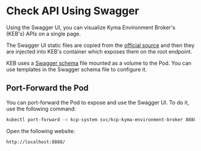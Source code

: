 # Check API Using Swagger

Using the Swagger UI, you can visualize Kyma Environment Broker's (KEB's) APIs on a single page.

The Swagger UI static files are copied from the [official source](https://github.com/swagger-api/swagger-ui/tree/master/dist) and then they are injected into KEB's container which exposes them on the root endpoint.

KEB uses a [Swagger schema](https://github.com/kyma-project/kyma-environment-broker/blob/main/resources/keb/files/swagger.yaml) file mounted as a volume to the Pod. You can use templates in the Swagger schema file to configure it.

## Port-Forward the Pod

You can port-forward the Pod to expose and use the Swagger UI. To do it, use the following command:

   ```bash
   kubectl port-forward -n kcp-system svc/kcp-kyma-environment-broker 8888:80
   ```

Open the following website:

   ```
   http://localhost:8888/
   ```
